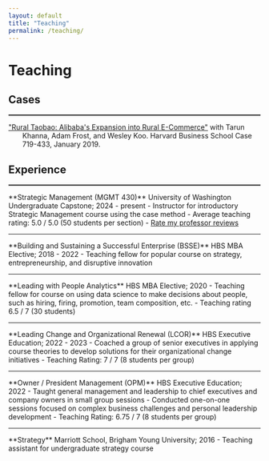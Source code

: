```yaml
---
layout: default
title: "Teaching"
permalink: /teaching/
---
```


# Teaching
## Cases
<hr style="border:1px solid gray"> 
<p style = "text-indent: -2em; padding-left: 2em;">
<a href="https://store.hbr.org/product/rural-taobao-alibaba-s-expansion-into-rural-e-commerce/719433?sku=719433-PDF-ENG" target="_blank">"Rural Taobao: Alibaba's Expansion into Rural E-Commerce"</a> with Tarun Khanna, Adam Frost, and Wesley Koo. Harvard Business School Case 719-433, January 2019.
</p>

## Experience
<hr style="border:1px solid gray">  
**Strategic Management (MGMT 430)**  
University of Washington Undergraduate Capstone; 2024 - present
  - Instructor for introductory Strategic Management course using the case method
  - Average teaching rating: 5.0 / 5.0 (50 students per section)
  - <a href="https://www.ratemyprofessors.com/professor/2990680" target="_blank">Rate my professor reviews</a> 
<hr style="border:none;height:1px;"> 
**Building and Sustaining a Successful Enterprise (BSSE)**  
HBS MBA Elective; 2018 - 2022
  - Teaching fellow for popular course on strategy, entrepreneurship, and disruptive innovation
<hr style="border:none;height:1px;">  
**Leading with People Analytics**  
HBS MBA Elective; 2020
  - Teaching fellow for course on using data science to make decisions about people, such as hiring, firing, promotion, team composition, etc.
  - Teaching rating 6.5 / 7 (30 students)  
<hr style="border:none;height:1px;">   
**Leading Change and Organizational Renewal (LCOR)**  
HBS Executive Education; 2022 - 2023
  - Coached a group of senior executives in applying course theories to develop solutions for their organizational change initiatives  
  - Teaching Rating: 7 / 7 (8 students per group)
<hr style="border:none;height:1px;">    
**Owner / President Management (OPM)**  
HBS Executive Education; 2022
  - Taught general management and leadership to chief executives and company owners in small group sessions
  - Conducted one-on-one sessions focused on complex business challenges and personal leadership development 
  - Teaching Rating: 6.75 / 7 (8 students per group)
<hr style="border:none;height:1px;">     
**Strategy**  
Marriott School, Brigham Young University; 2016
  - Teaching assistant for undergraduate strategy course
  
